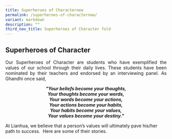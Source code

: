 ```yaml
---
title: Superheroes of Characternew
permalink: /superheroes-of-characternew/
variant: markdown
description: ""
third_nav_title: Superheroes of Character fold
---
```

<h2><strong>Superheroes of Character</strong></h2>

<p style="text-align: justify"> Our Superheroes of Character are students who have exemplified the values of our school through their daily lives. These students have been nominated by their teachers and endorsed by an interviewing panel. As Ghandhi once said,</p>

<center><i><b>"Your beliefs become your thoughts,<br>Your thoughts become your words,<br>Your words become your actions,<br>Your actions become your habits,<br>Your habits become your values,<br>Your values become your destiny."</b></i></center>

<p>At Lianhua, we believe that a person’s values will ultimately pave his/her path to success. &nbsp;Here are some of their stories.</p>